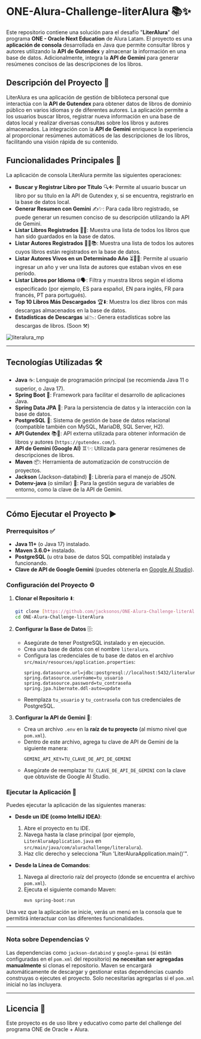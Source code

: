 # ONE-Alura-Challenge-literAlura 📚✨﻿

Este repositorio contiene una solución para el desafío "**LiterAlura**" del programa **ONE - Oracle Next Education** de Alura Latam. El proyecto es una **aplicación de consola** desarrollada en Java que permite consultar libros y autores utilizando la **API de Gutendex** y almacenar la información en una base de datos. Adicionalmente, integra la **API de Gemini** para generar resúmenes concisos de las descripciones de los libros.

## Descripción del Proyecto 📖

LiterAlura es una aplicación de gestión de biblioteca personal que interactúa con la **API de Gutendex** para obtener datos de libros de dominio público en varios idiomas y de diferentes autores. La aplicación permite a los usuarios buscar libros, registrar nueva información en una base de datos local y realizar diversas consultas sobre los libros y autores almacenados. La integración con la **API de Gemini** enriquece la experiencia al proporcionar resúmenes automáticos de las descripciones de los libros, facilitando una visión rápida de su contenido.

## Funcionalidades Principales 🚀

La aplicación de consola LiterAlura permite las siguientes operaciones:

* **Buscar y Registrar Libro por Título** 🔍➕: Permite al usuario buscar un libro por su título en la API de Gutendex y, si se encuentra, registrarlo en la base de datos local.
* **Generar Resumen con Gemini** ✍️✨: Para cada libro registrado, se puede generar un resumen conciso de su descripción utilizando la API de Gemini.
* **Listar Libros Registrados** 📖📜: Muestra una lista de todos los libros que han sido guardados en la base de datos.
* **Listar Autores Registrados** 🧑‍💻📚: Muestra una lista de todos los autores cuyos libros están registrados en la base de datos.
* **Listar Autores Vivos en un Determinado Año** ⏳👨‍🏫: Permite al usuario ingresar un año y ver una lista de autores que estaban vivos en ese período.
* **Listar Libros por Idioma** 🌐🗣️: Filtra y muestra libros según el idioma especificado (por ejemplo, ES para español, EN para inglés, FR para francés, PT para portugués).
* **Top 10 Libros Más Descargados** 🏆⬇️: Muestra los diez libros con más descargas almacenados en la base de datos.
* **Estadísticas de Descargas** 📊📉: Genera estadísticas sobre las descargas de libros. (Soon ⚒️)

![literalura_mp](https://github.com/user-attachments/assets/1fff7952-c31b-4a1d-a911-e049f9a6bd21)

---

## Tecnologías Utilizadas 🛠️

* **Java** ☕: Lenguaje de programación principal (se recomienda Java 11 o superior, o Java 17).
* **Spring Boot** 🍃: Framework para facilitar el desarrollo de aplicaciones Java.
* **Spring Data JPA** 💾: Para la persistencia de datos y la interacción con la base de datos.
* **PostgreSQL** 🐘: Sistema de gestión de base de datos relacional (compatible también con MySQL, MariaDB, SQL Server, H2).
* **API Gutendex** 📚🔗: API externa utilizada para obtener información de libros y autores (`https://gutendex.com/`).
* **API de Gemini (Google AI)** ♊✨: Utilizada para generar resúmenes de descripciones de libros.
* **Maven** 📦: Herramienta de automatización de construcción de proyectos.
* **Jackson** (Jackson-databind) 🔗: Librería para el manejo de JSON.
* **Dotenv-java** (o similar) 🔐: Para la gestión segura de variables de entorno, como la clave de la API de Gemini.

---

## Cómo Ejecutar el Proyecto ▶️

### Prerrequisitos ✅

* **Java 11+** (o Java 17) instalado.
* **Maven 3.6.0+** instalado.
* **PostgreSQL** (u otra base de datos SQL compatible) instalada y funcionando.
* **Clave de API de Google Gemini** (puedes obtenerla en [Google AI Studio](https://aistudio.google.com/)).

### Configuración del Proyecto ⚙️

1.  **Clonar el Repositorio** ⬇️:
    ```bash
    git clone [https://github.com/jacksonos/ONE-Alura-Challenge-literAlura.git](https://github.com/jacksonos/ONE-Alura-Challenge-literAlura.git)
    cd ONE-Alura-Challenge-literAlura
    ```

2.  **Configurar la Base de Datos** 🗄️:
    * Asegúrate de tener PostgreSQL instalado y en ejecución.
    * Crea una base de datos con el nombre `literalura`.
    * Configura las credenciales de tu base de datos en el archivo `src/main/resources/application.properties`:
        ```properties
        spring.datasource.url=jdbc:postgresql://localhost:5432/literalura
        spring.datasource.username=tu_usuario
        spring.datasource.password=tu_contraseña
        spring.jpa.hibernate.ddl-auto=update
        ```
    * Reemplaza `tu_usuario` y `tu_contraseña` con tus credenciales de PostgreSQL.

3.  **Configurar la API de Gemini** 🔑:
    * Crea un archivo `.env` en la **raíz de tu proyecto** (al mismo nivel que `pom.xml`).
    * Dentro de este archivo, agrega tu clave de API de Gemini de la siguiente manera:
        ```properties
        GEMINI_API_KEY=TU_CLAVE_DE_API_DE_GEMINI
        ```
    * Asegúrate de reemplazar `TU_CLAVE_DE_API_DE_GEMINI` con la clave que obtuviste de Google AI Studio.

### Ejecutar la Aplicación 🚀

Puedes ejecutar la aplicación de las siguientes maneras:

* **Desde un IDE (como IntelliJ IDEA)**:
    1.  Abre el proyecto en tu IDE.
    2.  Navega hasta la clase principal (por ejemplo, `LiterAluraApplication.java` en `src/main/java/com/alurachallenge/literalura`).
    3.  Haz clic derecho y selecciona "Run 'LiterAluraApplication.main()'".

* **Desde la Línea de Comandos**:
    1.  Navega al directorio raíz del proyecto (donde se encuentra el archivo `pom.xml`).
    2.  Ejecuta el siguiente comando Maven:
        ```bash
        mvn spring-boot:run
        ```

Una vez que la aplicación se inicie, verás un menú en la consola que te permitirá interactuar con las diferentes funcionalidades.

---

### Nota sobre Dependencias 💡

Las dependencias como `jackson-databind` y `google-genai` (si están configuradas en el `pom.xml` del repositorio) **no necesitan ser agregadas manualmente** si clonas el repositorio. Maven se encargará automáticamente de descargar y gestionar estas dependencias cuando construyas o ejecutes el proyecto. Solo necesitarías agregarlas si el `pom.xml` inicial no las incluyera.

---

## Licencia 📄

Este proyecto es de uso libre y educativo como parte del challenge del programa ONE de Oracle + Alura.
